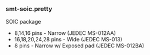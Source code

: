 ### smt-soic.pretty ###

SOIC package

* 8,14,16 pins - Narrow (JEDEC MS-012AA)
* 16,18,20,24,28 pins - Wide (JEDEC MS-013) 
* 8 pins - Narrow w/ Exposed pad (JEDEC MS-012BA)
